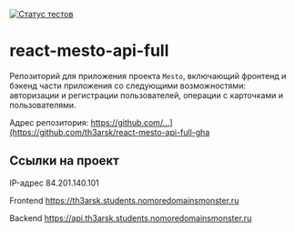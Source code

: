 [![Статус тестов](../../actions/workflows/tests.yml/badge.svg)](../../actions/workflows/tests.yml)

# react-mesto-api-full
Репозиторий для приложения проекта `Mesto`, включающий фронтенд и бэкенд части приложения со следующими возможностями: авторизации и регистрации пользователей, операции с карточками и пользователями.

Адрес репозитория: https://github.com/...](https://github.com/th3arsk/react-mesto-api-full-gha

## Ссылки на проект

IP-адрес 84.201.140.101

Frontend https://th3arsk.students.nomoredomainsmonster.ru

Backend https://api.th3arsk.students.nomoredomainsmonster.ru
